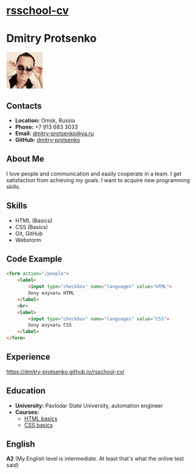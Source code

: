 # __[rsschool-cv](https://dmitry-protsenko.github.io/rsschool-cv/)__

# __Dmitry Protsenko__
![photo](/images/photo.jpg)

## __Contacts__
- __Location:__ Omsk, Russia
- __Phone:__ +7 913 683 3033
- __Email:__ dmitry-protsenko@ya.ru
- __GitHub:__ [dmitry-protsenko](https://github.com/dmitry-protsenko)

## __About Me__
I love people and communication and easily cooperate in a team. 
I get satisfaction from achieving my goals.
I want to acquire new programming skills.

## __Skills__
- HTML (Basics)
- CSS (Basics)
- Git, GitHub
- Webstorm

## __Code Example__
``` html
<form action="/people">
    <label>
        <input type="checkbox" name="languages" value="HTML">
        Хочу изучать HTML
    </label>
    <br>
    <label>
        <input type="checkbox" name="languages" value="CSS">
        Хочу изучать CSS
    </label>
</form>

```

## __Experience__
https://dmitry-protsenko.github.io/rsschool-cv/
## __Education__ 
- __University:__ Pavlodar State University, automation engineer
- __Courses:__
    - [HTML basics](https://ru.code-basics.com/languages/html)
    - [CSS basics](https://ru.code-basics.com/languages/css)

## __English__
__A2__ (My English level is intermediate. At least that's what the online test said) 

